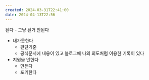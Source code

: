 ```yaml
---
created: 2024-03-31T22:41:00
date: 2024-04-13T22:56
---
```


된다 - 그냥 된거
안된다
- 내가못한다
   - 판단기준
	- 공식문서에 내용이 있고 블로그에 나의 의도처럼 이용한 기록이 있다
- 지원을 안한다
  - 만든다
  - 포기한다